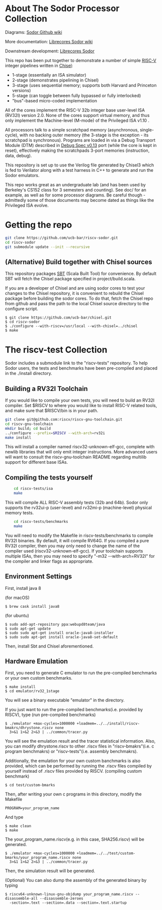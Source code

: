 About The Sodor Processor Collection
====================================

Diagrams: [Sodor Github wiki](https://github.com/ucb-bar/riscv-sodor/wiki)

More documentation: [Librecores Sodor wiki](https://github.com/librecores/riscv-sodor/wiki)

Downstream development: [Librecores Sodor](https://github.com/librecores/riscv-sodor)


This repo has been put together to demonstrate a number of simple [RISC-V](http://riscv.org)
integer pipelines written in [Chisel](http://chisel.eecs.berkeley.edu):

* 1-stage (essentially an ISA simulator)
* 2-stage (demonstrates pipelining in Chisel)
* 3-stage (uses sequential memory; supports both Harvard and Princeton versions)
* 5-stage (can toggle between fully bypassed or fully interlocked)
* "bus"-based micro-coded implementation

All of the cores implement the RISC-V 32b integer base user-level ISA (RV32I)
version 2.0. None of the cores support virtual memory, and thus only implement
the Machine-level (M-mode) of the Privileged ISA v1.10 .

All processors talk to a simple scratchpad memory (asynchronous,
single-cycle), with no backing outer memory (the 3-stage is the exception
\- its scratchpad is synchronous). Programs are loaded in via a Debug Transport Module
 (DTM) described in [Debug Spec v0.13](https://static.dev.sifive.com/riscv-debug-spec-0.13.b4f1f43.pdf) port (while the core is kept in reset), effectively making the
scratchpads 3-port memories (instruction, data, debug).

This repository is set up to use the Verilog file generated by Chisel3 which is fed
to Verilator along with a test harness in C++ to generate and run the Sodor emulators.

This repo works great as an undergraduate lab (and has been used by Berkeley's
CS152 class for 3 semesters and counting). See doc/ for an example, as well as
for some processor diagrams. Be careful though - admittedly some of those
documents may become dated as things like the Privileged ISA evolve.



Getting the repo
================
```bash
git clone https://github.com/ucb-bar/riscv-sodor.git
cd riscv-sodor
git submodule update --init --recursive
```


(Alternative) Build together with Chisel sources
------------------------------------------------

This repository packages [SBT](http://github.com/harrah/xsbt/wiki/Getting-Started-Setup)
(Scala Built Tool) for convenience.  By default SBT will fetch the Chisel
package specified in project/build.scala.

If you are a developer of Chisel and are using sodor cores to test your changes
to the Chisel repository, it is convenient to rebuild the Chisel package before
building the sodor cores. To do that, fetch the Chisel repo from github and pass 
the path to the local Chisel source directory to the configure script.

    $ git clone https://github.com/ucb-bar/chisel.git
    $ cd riscv-sodor
    $ ./configure --with-riscv=/usr/local --with-chisel=../chisel
    $ make


The riscv-test Collection
=========================

Sodor includes a submodule link to the "riscv-tests" repository. To help Sodor
users, the tests and benchmarks have been pre-compiled and placed in the
./install directory.

Building a RV32I Toolchain
--------------------------

If you would like to compile your own tests, you will need to build an
RV32I compiler. Set $RISCV to where you would like to install RISC-V related
tools, and make sure that $RISCV/bin is in your path.
```bash
git clone git@github.com:riscv/riscv-gnu-toolchain.git
cd riscv-gnu-toolchain
mkdir build; cd build
../configure --prefix=$RISCV --with-arch=rv32i
make install
```
This will install a compiler named riscv32-unknown-elf-gcc, complete with
newlib libraries that will only emit integer instructions. More advanced users
will want to consult the riscv-gnu-toolchain README regarding multilib support
for different base ISAs.

Compiling the tests yourself
----------------------------
```bash
    cd riscv-tests/isa
    make
```
This will compile ALL RISC-V assembly tests (32b and 64b). Sodor only supports
the rv32ui-p (user-level) and rv32mi-p (machine-level) physical memory tests.
```bash
    cd riscv-tests/benchmarks
    make
```
You will need to modify the Makefile in riscv-tests/benchmarks to compile RV32I
binaries.  By default, it will compile RV64G. If you compiled a pure RV32I
compiler, then you may only need to change the name of the compiler used
(riscv32-unknown-elf-gcc).  If your toolchain supports multiple ISAs, then you
may need to specify "-m32 --with-arch=RV32I" for the compiler and linker flags
as appropriate.

Environment Settings
----------------------------
First, install java 8

(for macOS)

    $ brew cask install java8

(for ubuntu)

    $ sudo add-apt-repository ppa:webupd8team/java
    $ sudo apt-get update
    $ sudo sudo apt-get install oracle-java8-installer
    $ sudo sudo apt-get install oracle-java8-set-default

Then, install Sbt and Chisel aforementioned.

    


Hardware Emulation
----------------------------

First, you need to generate C emulator to run the pre-compiled benchmarks or your own custom benchmarks.

    $ make install
    $ cd emulator/rv32_1stage
   
You will see a binary executable "emulator" in the directory.

If you just want to run the pre-compiled benchmarks(i.e. provided by RISCV), type
    (run pre-compiled benchmarks)

    $ ./emulator +max-cycles=1000000 +loadmem=../../install/riscv-bmakrs/dhrystone.riscv none 
      3>&1 1>&2 2>&3 | ../common/tracer.py

You will see the emulation result and the tracer statistical information. Also, you can modify dhrystone.riscv to other .riscv files in "riscv-bmakrs"(i.e. c program benchmakrs) or "riscv-tests"(i.e. assembly benchmakrs).

Additionally, the emulation for your own custom banchmarks is also provided, which can be performed by running the .riscv files compiled by yourself instead of .riscv files provided by RISCV.
    (compiling custom benchmark)

    $ cd test/custom-bmarks
    
Then, after writing your own c programs in this directory, modify the Makefile

    PROGRAM=your_program_name

And type

    $ make clean
    $ make
The your_program_name.riscv(e.g. in this case, SHA256.riscv) will be generated.

    $ ./emulator +max-cycles=1000000 +loadmem=../../test/custom-bmarks/your_program_name.riscv none 
      3>&1 1>&2 2>&3 | ../common/tracer.py
Then, the simulation result will be generated.

(Optional)
You can also dump the assembly of the generated binary by typing

    $ riscv64-unknown-linux-gnu-objdump your_program_name.riscv --disassemble-all --disassemble-zeroes
      -section=.text --section=.data --section=.text.startup
